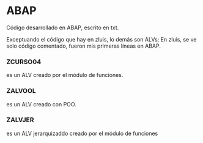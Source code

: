 # ABAP
Código desarrollado en ABAP, escrito en txt. 


Exceptuando el código que hay en zluis, lo demás son ALVs;
En zluis, se ve solo código comentado, fueron mis primeras líneas en ABAP.

### ZCURSO04 
  es un ALV creado por el módulo de funciones.
  
### ZALVOOL
  es un ALV creado con POO.
  
### ZALVJER
  es un ALV jerarquizaddo creado por el módulo de funciones

